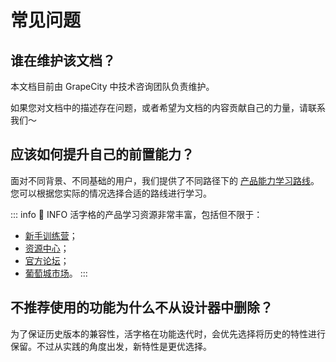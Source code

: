 <script setup>
import { VPTeamMembers } from 'vitepress/theme'

const members = [
  {
    avatar: '../avatar-gerald.jpeg',
    name: 'Gerald Zhang',
    title: 'Creator',
  },
	{
    avatar: '../avatar-eric.png',
    name: 'Eric Liang',
    title: 'Developer',
  },
	{
    avatar: '../avatar-jack.png',
    name: 'Jack Cheng',
    title: 'Developer',
  },
	{
    avatar: '../avatar-joseph.png',
    name: 'Joseph Wang',
    title: 'Developer',
  }
]
</script>

# 常见问题

## 谁在维护该文档？

本文档目前由 GrapeCity 中技术咨询团队负责维护。

<VPTeamMembers size="small" :members="members" />

如果您对文档中的描述存在问题，或者希望为文档的内容贡献自己的力量，请联系我们～


## 应该如何提升自己的前置能力？

面对不同背景、不同基础的用户，我们提供了不同路径下的 [产品能力学习路线](https://www.grapecity.com.cn/solutions/huozige/learningplan)。您可以根据您实际的情况选择合适的路线进行学习。

::: info 📍 INFO
活字格的产品学习资源非常丰富，包括但不限于：
- [新手训练营](https://www.grapecity.com.cn/solutions/huozige/xunlianying)；
- [资源中心](https://www.grapecity.com.cn/solutions/huozige/help#resources)；
- [官方论坛](https://gcdn.grapecity.com.cn/forum.php?mod=forumdisplay&fid=194)；
- [葡萄城市场](https://marketplace.grapecity.com.cn/huozige_home)。
:::

## 不推荐使用的功能为什么不从设计器中删除？

为了保证历史版本的兼容性，活字格在功能迭代时，会优先选择将历史的特性进行保留。不过从实践的角度出发，新特性是更优选择。

